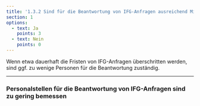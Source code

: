 ```yaml
---
title: '1.3.2 Sind für die Beantwortung von IFG-Anfragen ausreichend Mitarbeitende vorgesehen?'
section: 1
options:
  - text: Ja
    points: 3
  - text: Nein
    points: 0
---
```


Wenn etwa dauerhaft die Fristen von IFG-Anfragen überschritten werden, sind ggf. zu wenige Personen für die Beantwortung zuständig.

---

### Personalstellen für die Beantwortung von IFG-Anfragen sind zu gering bemessen
